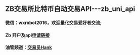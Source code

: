 ## ZB交易所比特币自动交易API---zb_uni_api 

#### 微信：wxrobot2016，欢迎量化交易爱好者交流;
#### Zb 开户及api[申请链接](https://www.zb.cn/user/register?recommendCode=qwk080)
#### 油管频道：[交易员Hank](https://www.youtube.com/channel/UCnnLl0sXU7q2C6Hufzexm_A)
